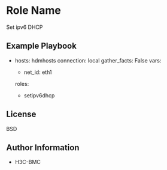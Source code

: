 Role Name
=========
Set ipv6 DHCP

Example Playbook
----------------
- hosts: hdmhosts
  connection: local
  gather_facts: False
  vars:
    - net_id: eth1 

  roles:
    - setipv6dhcp


License
-------

BSD

Author Information
------------------

- H3C-BMC

